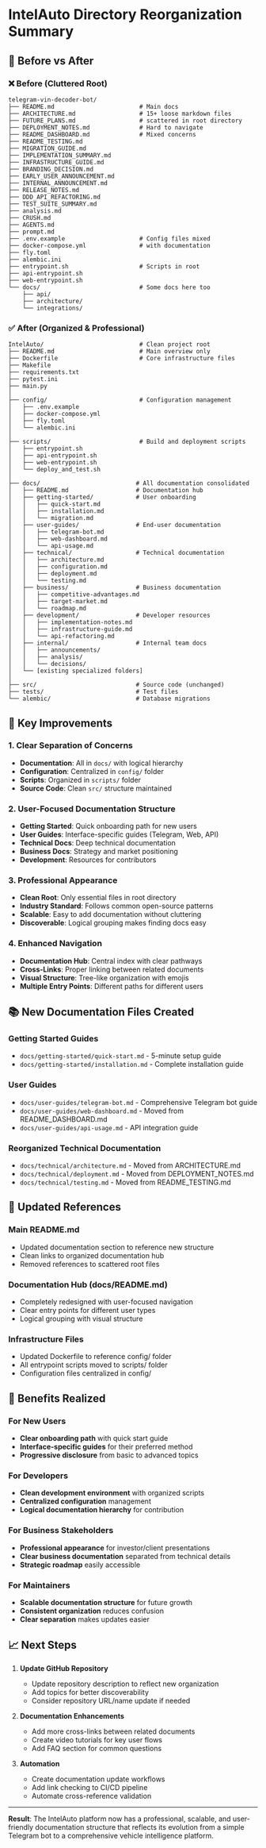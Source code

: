 # IntelAuto Directory Reorganization Summary

## 📁 Before vs After

### ❌ Before (Cluttered Root)
```
telegram-vin-decoder-bot/
├── README.md                        # Main docs
├── ARCHITECTURE.md                  # 15+ loose markdown files
├── FUTURE_PLANS.md                  # scattered in root directory
├── DEPLOYMENT_NOTES.md              # Hard to navigate
├── README_DASHBOARD.md              # Mixed concerns
├── README_TESTING.md
├── MIGRATION_GUIDE.md
├── IMPLEMENTATION_SUMMARY.md
├── INFRASTRUCTURE_GUIDE.md
├── BRANDING_DECISION.md
├── EARLY_USER_ANNOUNCEMENT.md
├── INTERNAL_ANNOUNCEMENT.md
├── RELEASE_NOTES.md
├── DDD_API_REFACTORING.md
├── TEST_SUITE_SUMMARY.md
├── analysis.md
├── CRUSH.md
├── AGENTS.md
├── prompt.md
├── .env.example                     # Config files mixed
├── docker-compose.yml               # with documentation
├── fly.toml
├── alembic.ini
├── entrypoint.sh                    # Scripts in root
├── api-entrypoint.sh
├── web-entrypoint.sh
└── docs/                            # Some docs here too
    ├── api/
    ├── architecture/
    └── integrations/
```

### ✅ After (Organized & Professional)
```
IntelAuto/                           # Clean project root
├── README.md                        # Main overview only
├── Dockerfile                       # Core infrastructure files
├── Makefile
├── requirements.txt
├── pytest.ini
├── main.py
│
├── config/                          # Configuration management
│   ├── .env.example
│   ├── docker-compose.yml
│   ├── fly.toml
│   └── alembic.ini
│
├── scripts/                         # Build and deployment scripts
│   ├── entrypoint.sh
│   ├── api-entrypoint.sh
│   ├── web-entrypoint.sh
│   └── deploy_and_test.sh
│
├── docs/                           # All documentation consolidated
│   ├── README.md                   # Documentation hub
│   ├── getting-started/            # User onboarding
│   │   ├── quick-start.md
│   │   ├── installation.md
│   │   └── migration.md
│   ├── user-guides/                # End-user documentation
│   │   ├── telegram-bot.md
│   │   ├── web-dashboard.md
│   │   └── api-usage.md
│   ├── technical/                  # Technical documentation
│   │   ├── architecture.md
│   │   ├── configuration.md
│   │   ├── deployment.md
│   │   └── testing.md
│   ├── business/                   # Business documentation
│   │   ├── competitive-advantages.md
│   │   ├── target-market.md
│   │   └── roadmap.md
│   ├── development/                # Developer resources
│   │   ├── implementation-notes.md
│   │   ├── infrastructure-guide.md
│   │   └── api-refactoring.md
│   ├── internal/                   # Internal team docs
│   │   ├── announcements/
│   │   ├── analysis/
│   │   └── decisions/
│   └── [existing specialized folders]
│
├── src/                            # Source code (unchanged)
├── tests/                          # Test files
└── alembic/                        # Database migrations
```

## 🎯 Key Improvements

### 1. **Clear Separation of Concerns**
- **Documentation**: All in `docs/` with logical hierarchy
- **Configuration**: Centralized in `config/` folder
- **Scripts**: Organized in `scripts/` folder  
- **Source Code**: Clean `src/` structure maintained

### 2. **User-Focused Documentation Structure**
- **Getting Started**: Quick onboarding path for new users
- **User Guides**: Interface-specific guides (Telegram, Web, API)
- **Technical Docs**: Deep technical documentation
- **Business Docs**: Strategy and market positioning
- **Development**: Resources for contributors

### 3. **Professional Appearance**
- **Clean Root**: Only essential files in root directory
- **Industry Standard**: Follows common open-source patterns
- **Scalable**: Easy to add documentation without cluttering
- **Discoverable**: Logical grouping makes finding docs easy

### 4. **Enhanced Navigation**
- **Documentation Hub**: Central index with clear pathways
- **Cross-Links**: Proper linking between related documents
- **Visual Structure**: Tree-like organization with emojis
- **Multiple Entry Points**: Different paths for different users

## 📚 New Documentation Files Created

### Getting Started Guides
- `docs/getting-started/quick-start.md` - 5-minute setup guide
- `docs/getting-started/installation.md` - Complete installation guide

### User Guides  
- `docs/user-guides/telegram-bot.md` - Comprehensive Telegram bot guide
- `docs/user-guides/web-dashboard.md` - Moved from README_DASHBOARD.md
- `docs/user-guides/api-usage.md` - API integration guide

### Reorganized Technical Documentation
- `docs/technical/architecture.md` - Moved from ARCHITECTURE.md
- `docs/technical/deployment.md` - Moved from DEPLOYMENT_NOTES.md  
- `docs/technical/testing.md` - Moved from README_TESTING.md

## 🔗 Updated References

### Main README.md
- Updated documentation section to reference new structure
- Clean links to organized documentation hub
- Removed references to scattered root files

### Documentation Hub (docs/README.md)
- Completely redesigned with user-focused navigation  
- Clear entry points for different user types
- Logical grouping with visual structure

### Infrastructure Files
- Updated Dockerfile to reference config/ folder
- All entrypoint scripts moved to scripts/ folder
- Configuration files centralized in config/

## 🚀 Benefits Realized

### For New Users
- **Clear onboarding path** with quick start guide
- **Interface-specific guides** for their preferred method
- **Progressive disclosure** from basic to advanced topics

### For Developers  
- **Clean development environment** with organized scripts
- **Centralized configuration** management
- **Logical documentation hierarchy** for contribution

### For Business Stakeholders
- **Professional appearance** for investor/client presentations
- **Clear business documentation** separated from technical details
- **Strategic roadmap** easily accessible

### For Maintainers
- **Scalable documentation structure** for future growth
- **Consistent organization** reduces confusion
- **Clear separation** makes updates easier

## 📈 Next Steps

1. **Update GitHub Repository**
   - Update repository description to reflect new organization
   - Add topics for better discoverability
   - Consider repository URL/name update if needed

2. **Documentation Enhancements**
   - Add more cross-links between related documents
   - Create video tutorials for key user flows
   - Add FAQ section for common questions

3. **Automation**
   - Create documentation update workflows
   - Add link checking to CI/CD pipeline
   - Automate cross-reference validation

---

**Result**: The IntelAuto platform now has a professional, scalable, and user-friendly documentation structure that reflects its evolution from a simple Telegram bot to a comprehensive vehicle intelligence platform.
